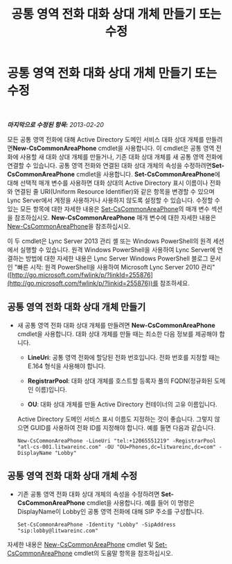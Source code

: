 ﻿---
title: 공통 영역 전화 대화 상대 개체 만들기 또는 수정
TOCTitle: 공통 영역 전화 대화 상대 개체 만들기 또는 수정
ms:assetid: eec33ad1-e4f2-49b2-91d6-d5a9d2e1714b
ms:mtpsurl: https://technet.microsoft.com/ko-kr/library/JJ994083(v=OCS.15)
ms:contentKeyID: 52056982
ms.date: 08/24/2015
mtps_version: v=OCS.15
ms.translationtype: HT
---

# 공통 영역 전화 대화 상대 개체 만들기 또는 수정

 

_**마지막으로 수정된 항목:** 2013-02-20_

모든 공통 영역 전화에 대해 Active Directory 도메인 서비스 대화 상대 개체를 만들려면**New-CsCommonAreaPhone** cmdlet을 사용합니다. 이 cmdlet은 공통 영역 전화에 사용할 새 대화 상대 개체를 만들거나, 기존 대화 상대 개체를 새 공통 영역 전화에 연결할 수 있습니다. 공통 영역 전화와 연결된 대화 상대 개체의 속성을 수정하려면**Set-CsCommonAreaPhone** cmdlet을 사용합니다. **Set-CsCommonAreaPhone**에 대해 선택적 매개 변수를 사용하면 대화 상대의 Active Directory 표시 이름이나 전화와 연결된 줄 URI(Uniform Resource Identifier)와 같은 항목을 변경할 수 있으며 Lync Server에서 계정을 사용하거나 사용하지 않도록 설정할 수 있습니다. 수정할 수 있는 모든 항목에 대한 자세한 내용은 [Set-CsCommonAreaPhone](https://docs.microsoft.com/en-us/powershell/module/skype/Set-CsCommonAreaPhone)의 매개 변수 섹션을 참조하십시오. **New-CsCommonAreaPhone** 매개 변수에 대한 자세한 내용은 [New-CsCommonAreaPhone](https://docs.microsoft.com/en-us/powershell/module/skype/New-CsCommonAreaPhone)을 참조하십시오.

이 두 cmdlet은 Lync Server 2013 관리 셸 또는 Windows PowerShell의 원격 세션에서 실행할 수 있습니다. 원격 Windows PowerShell을 사용하여 Lync Server에 연결하는 방법에 대한 자세한 내용은 Lync Server Windows PowerShell 블로그 문서인 "빠른 시작: 원격 PowerShell을 사용하여 Microsoft Lync Server 2010 관리"([http://go.microsoft.com/fwlink/p/?linkId=255876](http://go.microsoft.com/fwlink/p/?linkid=255876))를 참조하세요.


## 공통 영역 전화 대화 상대 개체 만들기

  - 새 공통 영역 전화 대화 상대 개체를 만들려면 **New-CsCommonAreaPhone** cmdlet을 사용합니다. 대화 상대 개체를 만들 때는 최소한 다음 정보를 제공해야 합니다.
    
      - **LineUri**: 공통 영역 전화에 할당된 전화 번호입니다. 전화 번호를 지정할 때는 E.164 형식을 사용해야 합니다.
    
      - **RegistrarPool**: 대화 상대 개체를 호스트할 등록자 풀의 FQDN(정규화된 도메인 이름)입니다.
    
      - **OU**: 대화 상대 개체를 만들 Active Directory 컨테이너의 고유 이름입니다.
    
    Active Directory 도메인 서비스 표시 이름도 지정하는 것이 좋습니다. 그렇지 않으면 GUID를 사용하여 전화 ID를 지정해야 합니다. 예를 들면 다음과 같습니다.
    
        New-CsCommonAreaPhone -LineUri "tel:+12065551219" -RegistrarPool "atl-cs-001.litwareinc.com" -OU "OU=Phones,dc=litwareinc,dc=com" -DisplayName "Lobby"

## 공통 영역 전화 대화 상대 개체 수정

  - 기존 공통 영역 전화 대화 상대 개체의 속성을 수정하려면 **Set-CsCommonAreaPhone** cmdlet을 사용합니다. 예를 들어 이 명령은 DisplayName이 Lobby인 공통 영역 전화에 대해 SIP 주소를 구성합니다.
    
        Set-CsCommonAreaPhone -Identity "Lobby" -SipAddress "sip:lobby@litwareinc.com"

자세한 내용은 [New-CsCommonAreaPhone](https://docs.microsoft.com/en-us/powershell/module/skype/New-CsCommonAreaPhone) cmdlet 및 [Set-CsCommonAreaPhone](https://docs.microsoft.com/en-us/powershell/module/skype/Set-CsCommonAreaPhone) cmdlet의 도움말 항목을 참조하십시오.


